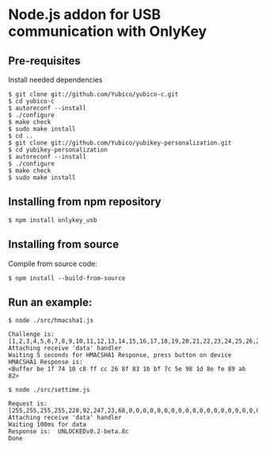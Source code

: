 # Node.js addon for USB communication with OnlyKey

## Pre-requisites

Install needed dependencies

```
$ git clone git://github.com/Yubico/yubico-c.git
$ cd yubico-c
$ autoreconf --install
$ ./configure
$ make check
$ sudo make install
$ cd ..
$ git clone git://github.com/Yubico/yubikey-personalization.git
$ cd yubikey-personalization
$ autoreconf --install
$ ./configure
$ make check
$ sudo make install
```

## Installing from npm repository

```
$ npm install onlykey_usb
```

## Installing from source

Compile from source code:
```
$ npm install --build-from-source
```

## Run an example:

```
$ node ./src/hmacsha1.js

Challenge is:  [1,2,3,4,5,6,7,8,9,10,11,12,13,14,15,16,17,18,19,20,21,22,23,24,25,26,27,28,29,30,31,32,33,34,35,36,37,38,39,40,41,42,43,44,45,46,47,48,49,50,51,52,53,54,55,56,57,58,59,60,61,62,63,64]
Attaching receive 'data' handler
Waiting 5 seconds for HMACSHA1 Response, press button on device
HMACSHA1 Response is: 
<Buffer be 1f 74 10 c8 ff cc 26 8f 83 1b bf 7c 5e 98 1d 8e fe 89 ab 82>
```

```
$ node ./src/settime.js 

Request is:  [255,255,255,255,228,92,247,23,68,0,0,0,0,0,0,0,0,0,0,0,0,0,0,0,0,0,0,0,0,0,0,0,0,0,0,0,0,0,0,0,0,0,0,0,0,0,0,0,0,0,0,0,0,0,0,0,0,0,0,0,0,0,0,0,48]
Attaching receive 'data' handler
Waiting 100ms for data
Response is:  UNLOCKEDv0.2-beta.8c
Done
```

